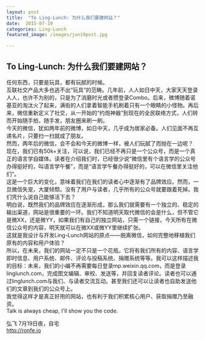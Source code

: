 ```yaml
---
layout: post
title:  "To Ling-Lunch: 为什么我们要建网站？"
date:  2015-07-19
categories: Ling-Lunch
featured_image: /images/jun19post.jpg

---
```


## To Ling-Lunch: 为什么我们要建网站？

任何东西，只要是玩具，都有玩腻的时候。  
互联社交产品大多也逃不出“玩具”的范畴。几年前，人人如日中天，大家天天登录人人，也许不为别的，只是为了消磨时光或者攒登录Combo。后来，微博随着诺基亚的淘汰火了起来，满街的人们拿着智能手机刷着只有一个眼睛的小怪物。再后来，微信重新定义了社交，从一开始的“约炮神器”到现在的全民联络方式，人们转而开始随手拍，随手发，朋友圈来刷一刷。  
今天的微信，犹如两年前的微博，如日中天，几乎成为居家必备。人们见面不再互递名片，只要扫一扫就成了朋友。  
然而，两年后的微信，会不会和今天的微博一样，被人们玩腻了而抛在一边呢？  
现在，我们已有50k+关注，可以说，我们已经不再只是一个公众号，而是一个真正的语言学自媒体。读者在介绍我们时，已经很少说“微信里有个语言学的公众号办得挺好的，叫语言学午餐”，而是“语言学午餐办得挺好的，可以在微信里关注他们”。  
这是一个巨大的变化，意味着我们在我们的读者心中逐渐有了品牌效应。然而，一旦微信失宠，大厦倾颓。没有了用户与读者，几乎所有的公众号就要跟着死掉。我们凭什么说自己能够活下去？  
明白说，既然我们的品牌效应在逐渐形成，那么我们就需要有一个独立的、稳定的输出渠道，网站是很重要的一环。我们不知道明天取代微信的会是什么，但不管它是微XX，还是微YY，如果我们有自己的独立网站，只需一个链接，今天所有在微信公众号的内容，明天就可以在微XX或微YY里继续扩张。  
这就是我设计与开发Ling-Lunch网站的原点——脱离微信，如何完整地移植我们原有的内容和用户体验？  
所以，在未来，我们的网站一定不只是一个花瓶，它将有我们所有的内容、语言学即时信息、用户系统、邮件、评论与投稿系统、捐赠系统等等。我可以这样描述我的目标：未来，我们的小编不再需要每日登录mp.weixin.qq.com，而是登录linglunch.com，完成图文编辑、审校、发送等，并回复读者评论。读者也可以通过linglunch.com与我们、与读者交流互动。甚至我们还可以让读者也自助发送他们的文章到我们的公众号上。  
我觉得这样才是真正好用的网站，也有利于我们积累核心用户、获取捐赠乃至融资。  
Talk is always cheap, I'll show you the code.  

弘飞  7月19日夜，自宅  
http://ronfe.io